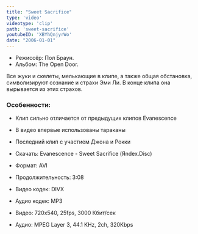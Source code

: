 ```yaml
---
title: "Sweet Sacrifice"
type: 'video'
videotype: 'clip'
path: 'sweet-sacrifice'
youtubeID: 'XBYhQnjyrWo'
date: "2006-01-01"
---
```


- Режиссёр: Пол Браун.
- Альбом: The Open Door.

Все жуки и скелеты, мелькающие в клипе, а также общая обстановка, символизируют сознание и страхи Эми Ли. В конце клипа она вырывается из этих страхов.

### Особенности:
- Клип сильно отличается от предыдущих клипов Evanescence
- В видео впервые использованы тараканы
- Последний клип с участием Джона и Рокки


- Скачать: Evanescence - Sweet Sacrifice (Яndex.Disc)
- Формат: AVI
- Продолжительность: 3:08
- Видео кодек: DIVX
- Аудио кодек: MP3
- Видео: 720x540, 25fps, 3000 Кбит/сек
- Аудио: MPEG Layer 3, 44.1 KHz, 2ch, 320Kbps


